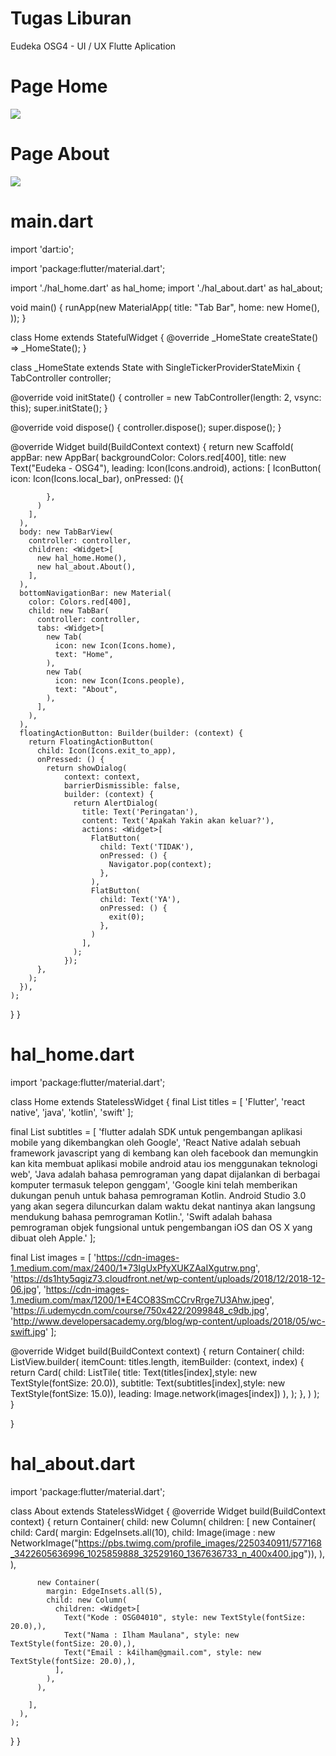 # Tugas Liburan
Eudeka OSG4 - UI / UX Flutte Aplication

# Page Home
<img src="http://kailham.com/android/eudeka/flutter1.png">

# Page About
<img src="http://kailham.com/android/eudeka/flutter2.png">




# main.dart

  
import 'dart:io';

import 'package:flutter/material.dart';

import './hal_home.dart' as hal_home;
import './hal_about.dart' as hal_about;

void main() {
  runApp(new MaterialApp(
    title: "Tab Bar",
    home: new Home(),
  ));
}

class Home extends StatefulWidget {
  @override
  _HomeState createState() => _HomeState();
}

class _HomeState extends State<Home> with SingleTickerProviderStateMixin {
  TabController controller;

  @override
  void initState() {
    controller = new TabController(length: 2, vsync: this);
    super.initState();
  }

  @override
  void dispose() {
    controller.dispose();
    super.dispose();
  }

  @override
  Widget build(BuildContext context) {
    return new Scaffold(
      appBar: new AppBar(
        backgroundColor: Colors.red[400],
        title: new Text("Eudeka - OSG4"),
        leading: Icon(Icons.android),
        actions: <Widget>[
          IconButton(
            icon: Icon(Icons.local_bar),
            onPressed: (){

            },
          )
        ],
      ),
      body: new TabBarView(
        controller: controller,
        children: <Widget>[
          new hal_home.Home(),
          new hal_about.About(),
        ],
      ),
      bottomNavigationBar: new Material(
        color: Colors.red[400],
        child: new TabBar(
          controller: controller,
          tabs: <Widget>[
            new Tab(
              icon: new Icon(Icons.home),
              text: "Home",
            ),
            new Tab(
              icon: new Icon(Icons.people),
              text: "About",
            ),
          ],
        ),
      ),
      floatingActionButton: Builder(builder: (context) {
        return FloatingActionButton(
          child: Icon(Icons.exit_to_app),
          onPressed: () {
            return showDialog(
                context: context,
                barrierDismissible: false,
                builder: (context) {
                  return AlertDialog(
                    title: Text('Peringatan'),
                    content: Text('Apakah Yakin akan keluar?'),
                    actions: <Widget>[
                      FlatButton(
                        child: Text('TIDAK'),
                        onPressed: () {
                          Navigator.pop(context);
                        },
                      ),
                      FlatButton(
                        child: Text('YA'),
                        onPressed: () {
                          exit(0);
                        },
                      )
                    ],
                  );
                });
          },
        );
      }),
    );
  }
}


# hal_home.dart

import 'package:flutter/material.dart';

class Home extends StatelessWidget {
  final List<String> titles = [
    'Flutter',
    'react native',
    'java',
    'kotlin',
    'swift'
  ];

  final List<String> subtitles = [
    'flutter adalah SDK untuk pengembangan aplikasi mobile yang dikembangkan oleh Google',
    'React Native adalah sebuah framework javascript yang di kembang kan oleh facebook dan memungkin kan kita membuat aplikasi mobile android atau ios menggunakan teknologi web',
    'Java adalah bahasa pemrograman yang dapat dijalankan di berbagai komputer termasuk telepon genggam',
    'Google kini telah memberikan dukungan penuh untuk bahasa pemrograman Kotlin. Android Studio 3.0 yang akan segera diluncurkan dalam waktu dekat nantinya akan langsung mendukung bahasa pemrograman Kotlin.',
    'Swift adalah bahasa pemrograman objek fungsional untuk pengembangan iOS dan OS X yang dibuat oleh Apple.'
  ];


  final List<String> images = [
    'https://cdn-images-1.medium.com/max/2400/1*73IgUxPfyXUKZAaIXgutrw.png',
    'https://ds1hty5qgiz73.cloudfront.net/wp-content/uploads/2018/12/2018-12-06.jpg',
    'https://cdn-images-1.medium.com/max/1200/1*E4CO83SmCCrvRrge7U3Ahw.jpeg',
    'https://i.udemycdn.com/course/750x422/2099848_c9db.jpg',
    'http://www.developersacademy.org/blog/wp-content/uploads/2018/05/wc-swift.jpg'
  ];

  @override
  Widget build(BuildContext context) {
    return Container(
        child: ListView.builder(
          itemCount: titles.length,
          itemBuilder: (context, index) {
            return Card(
                child: ListTile(
                  title: Text(titles[index],style: new TextStyle(fontSize: 20.0)),
                  subtitle: Text(subtitles[index],style: new TextStyle(fontSize: 15.0)),
                  leading: Image.network(images[index])
                ),
            );
          },
        )
    );
  }


}


# hal_about.dart

import 'package:flutter/material.dart';

class About extends StatelessWidget {
  @override
  Widget build(BuildContext context) {
    return Container(
      child: new Column(
        children: <Widget>[
          new Container(
             child: Card(
              margin: EdgeInsets.all(10),
               child: Image(image : new NetworkImage("https://pbs.twimg.com/profile_images/2250340911/577168_3422605636996_1025859888_32529160_1367636733_n_400x400.jpg")),
             ),
          ),

          new Container(
            margin: EdgeInsets.all(5),
            child: new Column(
              children: <Widget>[
                Text("Kode : OSG04010", style: new TextStyle(fontSize: 20.0),),
                Text("Nama : Ilham Maulana", style: new TextStyle(fontSize: 20.0),),
                Text("Email : k4ilham@gmail.com", style: new TextStyle(fontSize: 20.0),),
              ],
            ),
          ),

        ],
      ),
    );
  }
}


